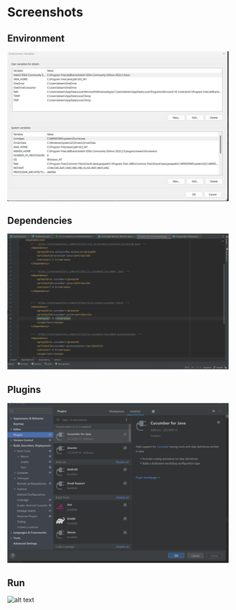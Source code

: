 # Screenshots

## Environment
![alt text](./documentation/environment.png)

## Dependencies
![alt text](./documentation/dependencies.png)

## Plugins
![alt text](./documentation/plugins.png)

## Run
![alt text](./documentation/ECommerceTesting.gif)
